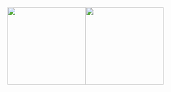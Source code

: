 <div style="width:100%">
  <a href="https://github.com/rafaelbazzolini">
  <img style="float:left" height="180em" src="https://github-readme-stats.vercel.app/api?username=rafaelbazzolini&show_icons=true&theme=ayu-mirage&include_all_commits=true&count_private=true">
  <img style="float:left" height="180em" src="https://github-readme-stats.vercel.app/api/top-langs/?username=rafaelbazzolini&layout=compact&langs_count=7&theme=ayu-mirage">
</div>
